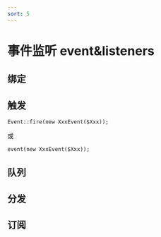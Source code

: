 ```yaml
---
sort: 5
---
```


# 事件监听 event&listeners
## 绑定

## 触发

```angular2html
Event::fire(new XxxEvent($Xxx));
```
或
```angular2html
event(new XxxEvent($Xxx));
```

## 队列

## 分发

## 订阅



